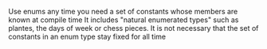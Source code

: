 Use enums any time you need a set of constants whose members are known at compile time
It includes "natural enumerated types" such as plantes, the days of week or chess pieces.
It is not necessary that the set of constants in an enum type stay fixed for all time